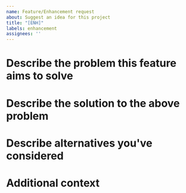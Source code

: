 ```yaml
---
name: Feature/Enhancement request
about: Suggest an idea for this project
title: "[ENH]"
labels: enhancement
assignees: ''
---
```


# Describe the problem this feature aims to solve
<!-- A clear and concise description of what the problem is your idea tries to solve. E.g: I'm always frustrated when... -->

# Describe the solution to the above problem
<!-- A clear and concise description of what you want to happen -->

# Describe alternatives you've considered
<!-- A clear and concise description of any alternative solutions or features you've considered. -->

# Additional context
<!-- Add any other context or screenshots about the feature request here. -->
